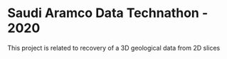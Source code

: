 # Saudi Aramco Data Technathon - 2020
This project is related to recovery of a 3D geological data from 2D slices
